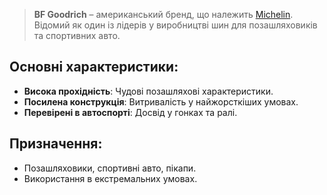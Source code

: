 > **BF Goodrich** – американський бренд, що належить [Michelin](/brands/michelin). Відомий як один із лідерів у виробництві шин для позашляховиків та спортивних авто.

## Основні характеристики:

- **Висока прохідність**: Чудові позашляхові характеристики.
- **Посилена конструкція**: Витривалість у найжорсткіших умовах.
- **Перевірені в автоспорті**: Досвід у гонках та ралі.

## Призначення:

- Позашляховики, спортивні авто, пікапи.
- Використання в екстремальних умовах.
